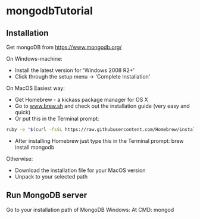 # mongodbTutorial

## Installation

Get mongoDB from https://www.mongodb.org/

On Windows-machine:
- Install the latest version for 'Windows 2008 R2+'
- Click through the setup menu -> 'Complete Installation'

On MacOS
Easiest way:
- Get Homebrew - a kickass package manager for OS X
- Go to www.brew.sh and check out the installation guide (very easy and quick)
- Or put this in the Terminal prompt: 
```bash
ruby -e "$(curl -fsSL https://raw.githubusercontent.com/Homebrew/install/master/install)"
```
- After installing Homebrew just type this in the Terminal prompt: brew install mongodb

Otherwise:
- Download the installation file for your MacOS version
- Unpack to your selected path


## Run MongoDB server

Go to your installation path of MongoDB
Windows:
At CMD: mongod
